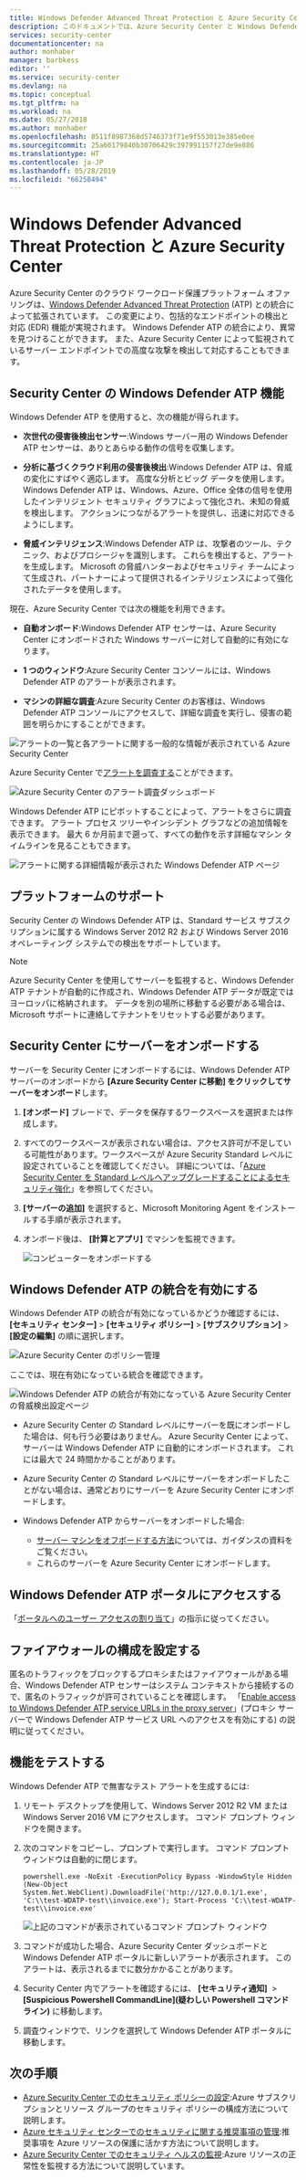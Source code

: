 ```yaml
---
title: Windows Defender Advanced Threat Protection と Azure Security Center
description: このドキュメントでは、Azure Security Center と Windows Defender Advanced Threat Protection の統合について説明します。
services: security-center
documentationcenter: na
author: monhaber
manager: barbkess
editor: ''
ms.service: security-center
ms.devlang: na
ms.topic: conceptual
ms.tgt_pltfrm: na
ms.workload: na
ms.date: 05/27/2018
ms.author: monhaber
ms.openlocfilehash: 8511f8987368d5746373f71e9f553013e385e0ee
ms.sourcegitcommit: 25a60179840b30706429c397991157f27de9e886
ms.translationtype: HT
ms.contentlocale: ja-JP
ms.lasthandoff: 05/28/2019
ms.locfileid: "66258494"
---
```

# <a name="windows-defender-advanced-threat-protection-with-azure-security-center"></a>Windows Defender Advanced Threat Protection と Azure Security Center

Azure Security Center のクラウド ワークロード保護プラットフォーム オファリングは、[Windows Defender Advanced Threat Protection](https://www.microsoft.com/en-us/WindowsForBusiness/windows-atp) (ATP) との統合によって拡張されています。
この変更により、包括的なエンドポイントの検出と対応 (EDR) 機能が実現されます。 Windows Defender ATP の統合により、異常を見つけることができます。 また、Azure Security Center によって監視されているサーバー エンドポイントでの高度な攻撃を検出して対応することもできます。

## <a name="windows-defender-atp-features-in-security-center"></a>Security Center の Windows Defender ATP 機能

Windows Defender ATP を使用すると、次の機能が得られます。

- **次世代の侵害後検出センサー**:Windows サーバー用の Windows Defender ATP センサーは、ありとあらゆる動作の信号を収集します。

- **分析に基づくクラウド利用の侵害後検出**:Windows Defender ATP は、脅威の変化にすばやく適応します。 高度な分析とビッグ データを使用します。 Windows Defender ATP は、Windows、Azure、Office 全体の信号を使用したインテリジェント セキュリティ グラフによって強化され、未知の脅威を検出します。 アクションにつながるアラートを提供し、迅速に対応できるようにします。

- **脅威インテリジェンス**:Windows Defender ATP は、攻撃者のツール、テクニック、およびプロシージャを識別します。 これらを検出すると、アラートを生成します。 Microsoft の脅威ハンターおよびセキュリティ チームによって生成され、パートナーによって提供されるインテリジェンスによって強化されたデータを使用します。

現在、Azure Security Center では次の機能を利用できます。

- **自動オンボード**:Windows Defender ATP センサーは、Azure Security Center にオンボードされた Windows サーバーに対して自動的に有効になります。

- **1 つのウィンドウ**:Azure Security Center コンソールには、Windows Defender ATP のアラートが表示されます。

- **マシンの詳細な調査**:Azure Security Center のお客様は、Windows Defender ATP コンソールにアクセスして、詳細な調査を実行し、侵害の範囲を明らかにすることができます。

![アラートの一覧と各アラートに関する一般的な情報が表示されている Azure Security Center](media/security-center-wdatp/image1.png)

Azure Security Center で[アラートを調査する](security-center-investigation.md)ことができます。

![Azure Security Center のアラート調査ダッシュボード](media/security-center-wdatp/image2.png)

Windows Defender ATP にピボットすることによって、アラートをさらに調査できます。 アラート プロセス ツリーやインシデント グラフなどの追加情報を表示できます。 最大 6 か月前まで遡って、すべての動作を示す詳細なマシン タイムラインを見ることもできます。

![アラートに関する詳細情報が表示された Windows Defender ATP ページ](media/security-center-wdatp/image3.png)

## <a name="platform-support"></a>プラットフォームのサポート

Security Center の Windows Defender ATP は、Standard サービス サブスクリプションに属する Windows Server 2012 R2 および Windows Server 2016 オペレーティング システムでの検出をサポートしています。

> [!NOTE]
> Azure Security Center を使用してサーバーを監視すると、Windows Defender ATP テナントが自動的に作成され、Windows Defender ATP データが既定ではヨーロッパに格納されます。 データを別の場所に移動する必要がある場合は、Microsoft サポートに連絡してテナントをリセットする必要があります。

## <a name="onboarding-servers-to-security-center"></a>Security Center にサーバーをオンボードする 

サーバーを Security Center にオンボードするには、Windows Defender ATP サーバーのオンボードから **[Azure Security Center に移動] をクリックしてサーバーをオンボード**します。

1. **[オンボード]** ブレードで、データを保存するワークスペースを選択または作成します。 <br>
2. すべてのワークスペースが表示されない場合は、アクセス許可が不足している可能性があります。ワークスペースが Azure Security Standard レベルに設定されていることを確認してください。 詳細については、「[Azure Security Center を Standard レベルへアップグレードすることによるセキュリティ強化](security-center-pricing.md)」を参照してください。
    
3. **[サーバーの追加]** を選択すると、Microsoft Monitoring Agent をインストールする手順が表示されます。 

4. オンボード後は、 **[計算とアプリ]** でマシンを監視できます。

   ![コンピューターをオンボードする](media/security-center-wdatp/onboard-computers.png)

## <a name="enable-windows-defender-atp-integration"></a>Windows Defender ATP の統合を有効にする

Windows Defender ATP の統合が有効になっているかどうか確認するには、 **[セキュリティ センター]**  >  **[セキュリティ ポリシー]**  >  **[サブスクリプション]**  >  **[設定の編集]** の順に選択します。

  ![Azure Security Center のポリシー管理](media/security-center-wdatp/policy-management.png)

ここでは、現在有効になっている統合を確認できます。

  ![Windows Defender ATP の統合が有効になっている Azure Security Center の脅威検出設定ページ](media/security-center-wdatp/enable-integrations.png)

- Azure Security Center の Standard レベルにサーバーを既にオンボードした場合は、何も行う必要はありません。 Azure Security Center によって、サーバーは Windows Defender ATP に自動的にオンボードされます。 これには最大で 24 時間かかることがあります。

- Azure Security Center の Standard レベルにサーバーをオンボードしたことがない場合は、通常どおりにサーバーを Azure Security Center にオンボードします。

- Windows Defender ATP からサーバーをオンボードした場合:
  - [サーバー マシンをオフボードする方法](https://go.microsoft.com/fwlink/p/?linkid=852906)については、ガイダンスの資料をご覧ください。
  - これらのサーバーを Azure Security Center にオンボードします。

## <a name="access-to-the-windows-defender-atp-portal"></a>Windows Defender ATP ポータルにアクセスする

「[ポータルへのユーザー アクセスの割り当て](https://docs.microsoft.com/windows/security/threat-protection/windows-defender-atp/assign-portal-access-windows-defender-advanced-threat-protection)」の指示に従ってください。

## <a name="set-the-firewall-configuration"></a>ファイアウォールの構成を設定する

匿名のトラフィックをブロックするプロキシまたはファイアウォールがある場合、Windows Defender ATP センサーはシステム コンテキストから接続するので、匿名のトラフィックが許可されていることを確認します。 「[Enable access to Windows Defender ATP service URLs in the proxy server](https://docs.microsoft.com/windows/security/threat-protection/windows-defender-atp/configure-proxy-internet-windows-defender-advanced-threat-protection#enable-access-to-windows-defender-atp-service-urls-in-the-proxy-server)」(プロキシ サーバーで Windows Defender ATP サービス URL へのアクセスを有効にする) の説明に従ってください。

## <a name="test-the-feature"></a>機能をテストする

Windows Defender ATP で無害なテスト アラートを生成するには:

1. リモート デスクトップを使用して、Windows Server 2012 R2 VM または Windows Server 2016 VM にアクセスします。  コマンド プロンプト ウィンドウを開きます。

2. 次のコマンドをコピーし、プロンプトで実行します。 コマンド プロンプト ウィンドウは自動的に閉じます。

    ```
    powershell.exe -NoExit -ExecutionPolicy Bypass -WindowStyle Hidden (New-Object System.Net.WebClient).DownloadFile('http://127.0.0.1/1.exe', 'C:\\test-WDATP-test\\invoice.exe'); Start-Process 'C:\\test-WDATP-test\\invoice.exe'
    ```

   ![上記のコマンドが表示されているコマンド プロンプト ウィンドウ](media/security-center-wdatp/image4.jpeg)

3. コマンドが成功した場合、Azure Security Center ダッシュボードと Windows Defender ATP ポータルに新しいアラートが表示されます。 このアラートは、表示されるまでに数分かかることがあります。

4. Security Center 内でアラートを確認するには、 **[セキュリティ通知]**  >   **[Suspicious Powershell CommandLine]\(疑わしい Powershell コマンド ライン\)** に移動します。

5. 調査ウィンドウで、リンクを選択して Windows Defender ATP ポータルに移動します。

## <a name="next-steps"></a>次の手順

- [Azure Security Center でのセキュリティ ポリシーの設定](tutorial-security-policy.md):Azure サブスクリプションとリソース グループのセキュリティ ポリシーの構成方法について説明します。
- [Azure セキュリティ センターでのセキュリティに関する推奨事項の管理](security-center-recommendations.md):推奨事項を Azure リソースの保護に活かす方法について説明します。
- [Azure Security Center でのセキュリティ ヘルスの監視](security-center-monitoring.md):Azure リソースの正常性を監視する方法について説明しています。
